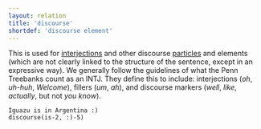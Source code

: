 ```yaml
---
layout: relation
title: 'discourse'
shortdef: 'discourse element'
---
```


This is used for [interjections](u-pos/INTJ) and other discourse [particles](u-pos/PART) and
elements (which are not clearly linked to the structure of the
sentence, except in an expressive way). We generally follow the
guidelines of what the Penn Treebanks count as an INTJ.  They define
this to include: interjections (*oh*, *uh-huh*, *Welcome*), fillers
(*um*, *ah*), and discourse markers (*well*, *like*, *actually*, but
not *you know*).

~~~ sdparse
Iguazu is in Argentina :)
discourse(is-2, :)-5)
~~~
